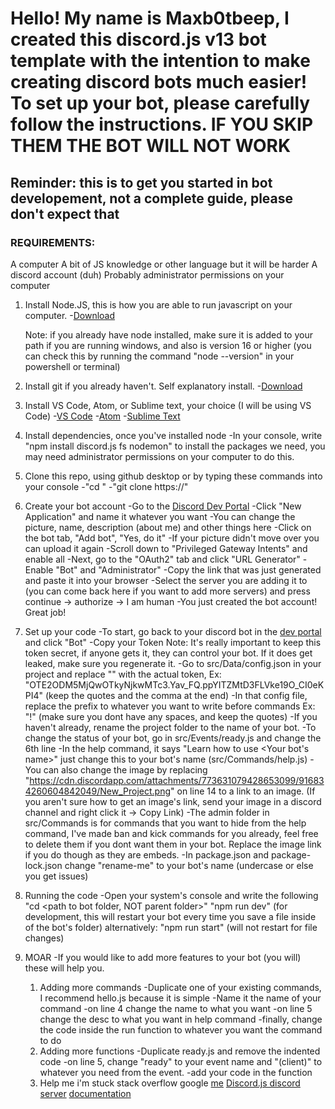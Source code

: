 # Hello! My name is Maxb0tbeep, I created this discord.js v13 bot template with the intention to make creating discord bots much easier! To set up your bot, please carefully follow the instructions. IF YOU SKIP THEM THE BOT WILL NOT WORK

## Reminder: this is to get you started in bot developement, not a complete guide, please don't expect that

### REQUIREMENTS:
A computer
A bit of JS knowledge or other language but it will be harder
A discord account (duh)
Probably administrator permissions on your computer

1. Install Node.JS, this is how you are able to run javascript on your computer. 
    -[Download](https://nodejs.org/en/download/)

    Note: if you already have node installed, make sure it is added to your path if you are running windows, and also is version 16 or higher (you can check this by running the command "node --version" in your powershell or terminal)

2. Install git if you already haven't. Self explanatory install. 
    -[Download](https://git-scm.com/downloads)

3. Install VS Code, Atom, or Sublime text, your choice (I will be using VS Code)
    -[VS Code](https://code.visualstudio.com/download)
    -[Atom](https://atom.io/)
    -[Sublime Text](https://www.sublimetext.com/)

4. Install dependencies, once you've installed node 
    -In your console, write "npm install discord.js fs nodemon" to install the packages we need, you may need administrator permissions on your computer to do this.

5. Clone this repo, using github desktop or by typing these commands into your console
    -"cd <location you want to clone to>"
    -"git clone https://"

6. Create your bot account
    -Go to the [Discord Dev Portal](https://discord.com/developers/applications)
    -Click "New Application" and name it whatever you want
    -You can change the picture, name, description (about me) and other things here
    -Click on the bot tab, "Add bot", "Yes, do it"
    -If your picture didn't move over you can upload it again
    -Scroll down to "Privileged Gateway Intents" and enable all
    -Next, go to the "OAuth2" tab and click "URL Generator"
    -Enable "Bot" and "Administrator"
    -Copy the link that was just generated and paste it into your browser
    -Select the server you are adding it to (you can come back here if you want to add more servers) and press continue -> authorize -> I am human
    -You just created the bot account! Great job!

7. Set up your code
    -To start, go back to your discord bot in the [dev portal](https://discord.com/developers/applications) and click "Bot"
    -Copy your Token 
        Note: It's really important to keep this token secret, if anyone gets it, they can control your bot. If it does get leaked, make sure you regenerate it.
    -Go to src/Data/config.json in your project and replace "<your token>" with the actual token, Ex: "OTE2ODM5MjQwOTkyNjkwMTc3.Yav_FQ.ppYITZMtD3FLVke19O_CI0eKPI4" (keep the quotes and the comma at the end)
    -In that config file, replace the prefix to whatever you want to write before commands Ex: "!" (make sure you dont have any spaces, and keep the quotes)
    -If you haven't already, rename the project folder to the name of your bot.
    -To change the status of your bot, go in src/Events/ready.js and change the 6th line
    -In the help command, it says "Learn how to use <Your bot's name>" just change this to your bot's name (src/Commands/help.js)
    -You can also change the image by replacing "https://cdn.discordapp.com/attachments/773631079428653099/916834260604842049/New_Project.png" on line 14 to a link to an image. (If you aren't sure how to get an image's link, send your image in a discord channel and right click it -> Copy Link)
    -The admin folder in src/Commands is for commands that you want to hide from the help command, I've made ban and kick commands for you already, feel free to delete them if you dont want them in your bot. Replace the image link if you do though as they are embeds.
    -In package.json and package-lock.json change "rename-me" to your bot's name (undercase or else you get issues)

8. Running the code
    -Open your system's console and write the following
        "cd <path to bot folder, NOT parent folder>"
        "npm run dev" (for development, this will restart your bot every time you save a file inside of the bot's folder)
        alternatively: "npm run start" (will not restart for file changes)

9. MOAR
    -If you would like to add more features to your bot (you will) these will help you.

    1. Adding more commands
        -Duplicate one of your existing commands, I recommend hello.js because it is simple
        -Name it the name of your command
        -on line 4 change the name to what you want
        -on line 5 change the desc to what you want in help command
        -finally, change the code inside the run function to whatever you want the command to do
    2. Adding more functions
        -Duplicate ready.js and remove the indented code
        -on line 5, change "ready" to your event name and "(client)" to whatever you need from the event.
        -add your code in the function
    3. Help me i'm stuck 
        stack overflow
        google
        [me](https://fanlink.to/maxb0tbeep)
        [Discord.js discord server](https://discord.gg/djs)
        [documentation](https://discord.js.org/#/docs/main/stable/general/welcome)
